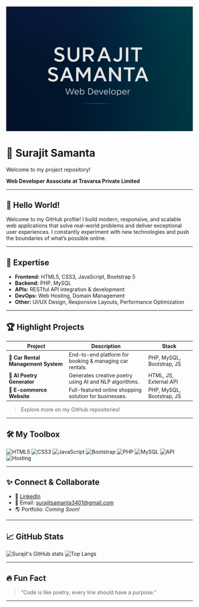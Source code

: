 ![Surajit Samanta - Web Developer](/git_banner.png)

# 🌟 Surajit Samanta

Welcome to my project repository!

**Web Developer Associate at Travarsa Private Limited**

---

## 👋 Hello World!

Welcome to my GitHub profile! I build modern, responsive, and scalable web applications that solve real-world problems and deliver exceptional user experiences. I constantly experiment with new technologies and push the boundaries of what’s possible online.

---

## 🚀 Expertise

- **Frontend:** HTML5, CSS3, JavaScript, Bootstrap 5
- **Backend:** PHP, MySQL
- **APIs:** RESTful API integration & development
- **DevOps:** Web Hosting, Domain Management
- **Other:** UI/UX Design, Responsive Layouts, Performance Optimization

---

## 🏆 Highlight Projects

| Project                        | Description                                                  | Stack                                |
|---------------------------------|--------------------------------------------------------------|--------------------------------------|
| 🚗 **Car Rental Management System** | End-to-end platform for booking & managing car rentals.      | PHP, MySQL, Bootstrap, JS            |
| 🤖 **AI Poetry Generator**         | Generates creative poetry using AI and NLP algorithms.        | HTML, JS, External API               |
| 🛒 **E-commerce Website**          | Full-featured online shopping solution for businesses.        | PHP, MySQL, Bootstrap, JS            |

> Explore more on my GitHub repositories!

---

## 🛠️ My Toolbox

![HTML5](https://img.shields.io/badge/html5-%23E34F26.svg?&style=for-the-badge&logo=html5&logoColor=white)
![CSS3](https://img.shields.io/badge/css3-%231572B6.svg?&style=for-the-badge&logo=css3&logoColor=white)
![JavaScript](https://img.shields.io/badge/javascript-%23F7DF1E.svg?&style=for-the-badge&logo=javascript&logoColor=black)
![Bootstrap](https://img.shields.io/badge/bootstrap-%237952B3.svg?&style=for-the-badge&logo=bootstrap&logoColor=white)
![PHP](https://img.shields.io/badge/php-%23777BB4.svg?&style=for-the-badge&logo=php&logoColor=white)
![MySQL](https://img.shields.io/badge/mysql-%234479A1.svg?&style=for-the-badge&logo=mysql&logoColor=white)
![API](https://img.shields.io/badge/API-%23FF5722.svg?&style=for-the-badge)
![Hosting](https://img.shields.io/badge/Hosting-%234285F4.svg?&style=for-the-badge)

---

## ✨ Connect & Collaborate

- 💼 [LinkedIn](https://www.linkedin.com/in/surajit-samanta-a84225280/)
- 📧 Email: surajitsamanta3401@gmail.com
- 🌎 Portfolio: *Coming Soon!*

---

## 📈 GitHub Stats

![Surajit's GitHub stats](https://github-readme-stats.vercel.app/api?username=surajitNewWeb&show_icons=true&theme=radical)
![Top Langs](https://github-readme-stats.vercel.app/api/top-langs/?username=surajitNewWeb&layout=compact&theme=radical)

---

## 🔥 Fun Fact

> “Code is like poetry; every line should have a purpose.”

---

<!-- Optionally add a profile picture -->
<!-- ![Profile Picture](https://avatars.githubusercontent.com/u/your-github-username?v=4) -->
